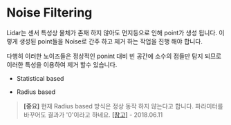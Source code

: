 Noise Filtering
=====================

Lidar는 센서 특성상 물체가 존재 하지 않아도 먼지등으로 인해 point가 생성 됩니다. 이렇게 생성된 point들을 Noise로 간주 하고 제거 하는 작업을 진행 해야 합니다.

다행히 이러한 노이즈들은 정상적인 ponint 대비 빈 공간에 소수의 점들만 탐지 되므로 이러한 특성을 이용하여 제거 할수 있습니다.

- Statistical based

- Radius based


> **[중요]** 현재 Radius based 방식은 정상 동작 하지 않는다고 합니다. 파라미터를 바꾸어도 결과가 '0'이라고 하네요. [[참고]](https://github.com/strawlab/python-pcl/issues/211) - 2018.06.11
